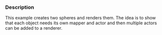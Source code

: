 ### Description

This example creates two spheres and renders them. The idea is to show that each object needs its own mapper and actor and then multiple actors can be added to a renderer.
